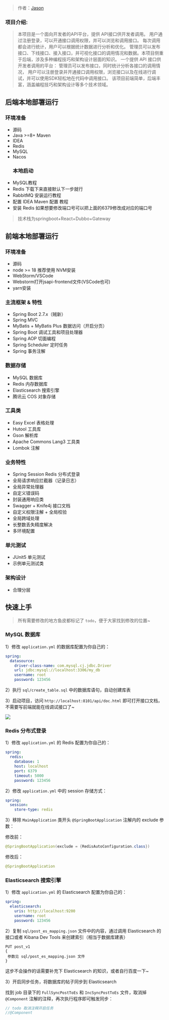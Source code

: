 > 作者：[Jason](https://github.com/Jason040906)
  ### 项目介绍:
> 本项目是一个面向开发者的API平台，提供 API接口供开发者调用。
> 用户通过注册登录，可以开通接口调用权限，并可以浏览和调用接口。
> 每次调用都会进行统计，用户可以根据统计数据进行分析和优化。
  管理员可以发布接口、下线接口、接入接口，并可视化接口的调用情况和数据。本项目侧重于后端，涉及多种编程技巧和架构设计层面的知识。
    一个提供 API 接口供开发者调用的平台：
        管理员可以发布接口，同时统计分析各接口的调用情况，
        用户可以注册登录并开通接口调用权限，浏览接口以及在线进行调试，并可以使用SDK轻松地在代码中调用接口。
        该项目前端简单，后端丰富，涵盖编程技巧和架构设计等多个技术领域。



 ## 后端本地部署运行
 ### 环境准备
- 源码
- Java >=8+ Maven 
- IDEA 
- Redis 
- MySQL 
- Nacos
  ### 本地启动
- MySQL教程
- Redis 下载下来直接默认下一步就行
- RabbitMQ 安装运行教程
- 配置 IDEA Maven 配置 教程
- 安装 Redis
  如果想要修改端口号可以把上面的6379修改成对应的端口号
>  技术栈为springboot+React+Dubbo+Gateway
 ## 前端本地部署运行
 ### 环境准备
- 源码
- node >= 18 推荐使用 NVM安装
- WebStorm/VSCode
- Webstorm打开jsapi-frontend文件(VSCode也可)
- yarn安装
### 主流框架 & 特性

- Spring Boot 2.7.x（贼新）
- Spring MVC
- MyBatis + MyBatis Plus 数据访问（开启分页）
- Spring Boot 调试工具和项目处理器
- Spring AOP 切面编程
- Spring Scheduler 定时任务
- Spring 事务注解

### 数据存储

- MySQL 数据库
- Redis 内存数据库
- Elasticsearch 搜索引擎
- 腾讯云 COS 对象存储

### 工具类

- Easy Excel 表格处理
- Hutool 工具库
- Gson 解析库
- Apache Commons Lang3 工具类
- Lombok 注解

### 业务特性

- Spring Session Redis 分布式登录
- 全局请求响应拦截器（记录日志）
- 全局异常处理器
- 自定义错误码
- 封装通用响应类
- Swagger + Knife4j 接口文档
- 自定义权限注解 + 全局校验
- 全局跨域处理
- 长整数丢失精度解决
- 多环境配置



### 单元测试

- JUnit5 单元测试
- 示例单元测试类

### 架构设计

- 合理分层


## 快速上手

> 所有需要修改的地方鱼皮都标记了 `todo`，便于大家找到修改的位置~

### MySQL 数据库

1）修改 `application.yml` 的数据库配置为你自己的：

```yml
spring:
  datasource:
    driver-class-name: com.mysql.cj.jdbc.Driver
    url: jdbc:mysql://localhost:3306/my_db
    username: root
    password: 123456
```

2）执行 `sql/create_table.sql` 中的数据库语句，自动创建库表

3）启动项目，访问 `http://localhost:8101/api/doc.html` 即可打开接口文档，不需要写前端就能在线调试接口了~

![](doc/swagger.png)

### Redis 分布式登录

1）修改 `application.yml` 的 Redis 配置为你自己的：

```yml
spring:
  redis:
    database: 1
    host: localhost
    port: 6379
    timeout: 5000
    password: 123456
```

2）修改 `application.yml` 中的 session 存储方式：

```yml
spring:
  session:
    store-type: redis
```

3）移除 `MainApplication` 类开头 `@SpringBootApplication` 注解内的 exclude 参数：

修改前：

```java
@SpringBootApplication(exclude = {RedisAutoConfiguration.class})
```

修改后：


```java
@SpringBootApplication
```

### Elasticsearch 搜索引擎

1）修改 `application.yml` 的 Elasticsearch 配置为你自己的：

```yml
spring:
  elasticsearch:
    uris: http://localhost:9200
    username: root
    password: 123456
```

2）复制 `sql/post_es_mapping.json` 文件中的内容，通过调用 Elasticsearch 的接口或者 Kibana Dev Tools 来创建索引（相当于数据库建表）

```
PUT post_v1
{
 参数见 sql/post_es_mapping.json 文件
}
```

这步不会操作的话需要补充下 Elasticsearch 的知识，或者自行百度一下~

3）开启同步任务，将数据库的帖子同步到 Elasticsearch

找到 job 目录下的 `FullSyncPostToEs` 和 `IncSyncPostToEs` 文件，取消掉 `@Component` 注解的注释，再次执行程序即可触发同步：

```java
// todo 取消注释开启任务
//@Component
```
